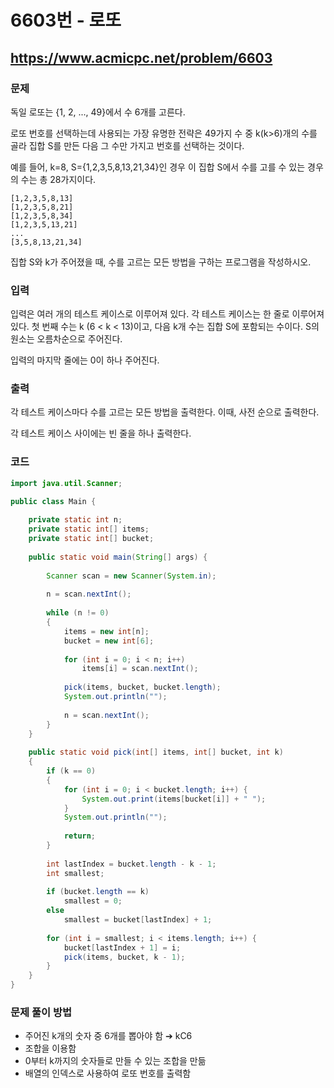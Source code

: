 # 6603번 - 로또

## https://www.acmicpc.net/problem/6603

### 문제

독일 로또는 {1, 2, ..., 49}에서 수 6개를 고른다.

로또 번호를 선택하는데 사용되는 가장 유명한 전략은 49가지 수 중 k(k>6)개의 수를 골라 집합 S를 만든 다음 그 수만 가지고 번호를 선택하는 것이다.

예를 들어, k=8, S={1,2,3,5,8,13,21,34}인 경우 이 집합 S에서 수를 고를 수 있는 경우의 수는 총 28가지이다. 

```
[1,2,3,5,8,13]
[1,2,3,5,8,21]
[1,2,3,5,8,34]
[1,2,3,5,13,21]
...
[3,5,8,13,21,34]
```

집합 S와 k가 주어졌을 때, 수를 고르는 모든 방법을 구하는 프로그램을 작성하시오.

### 입력

입력은 여러 개의 테스트 케이스로 이루어져 있다. 각 테스트 케이스는 한 줄로 이루어져 있다. 첫 번째 수는 k (6 < k < 13)이고, 다음 k개 수는 집합 S에 포함되는 수이다. S의 원소는 오름차순으로 주어진다.

입력의 마지막 줄에는 0이 하나 주어진다. 

### 출력

각 테스트 케이스마다 수를 고르는 모든 방법을 출력한다. 이때, 사전 순으로 출력한다.

각 테스트 케이스 사이에는 빈 줄을 하나 출력한다.

### 코드

``` java
import java.util.Scanner;

public class Main {
	
	private static int n;
	private static int[] items;
	private static int[] bucket;
	
	public static void main(String[] args) {
		
		Scanner scan = new Scanner(System.in);
		
		n = scan.nextInt();
		
		while (n != 0) 
		{
			items = new int[n];
			bucket = new int[6];
			
			for (int i = 0; i < n; i++)
				items[i] = scan.nextInt();
			
			pick(items, bucket, bucket.length);
			System.out.println("");
			
			n = scan.nextInt();
		}
	}
	
	public static void pick(int[] items, int[] bucket, int k) 
	{
		if (k == 0) 
		{
			for (int i = 0; i < bucket.length; i++) {
				System.out.print(items[bucket[i]] + " ");
			}
			System.out.println("");
			
			return;
		}
		
		int lastIndex = bucket.length - k - 1;
		int smallest;
		
		if (bucket.length == k)
			smallest = 0;
		else
			smallest = bucket[lastIndex] + 1;
		
		for (int i = smallest; i < items.length; i++) {
			bucket[lastIndex + 1] = i;
			pick(items, bucket, k - 1);
		}
	}
}
```

### 문제 풀이 방법

* 주어진 k개의 숫자 중 6개를 뽑아야 함 ➔ kC6
* 조합을 이용함
* 0부터 k까지의 숫자들로 만들 수 있는 조합을 만듦
* 배열의 인덱스로 사용하여 로또 번호를 출력함
